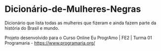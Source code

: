 # Dicionário-de-Mulheres-Negras
Dicionário que lista todas as mulheres que fizeram e ainda fazem parte da história do Brasil e mundo.

Projeto desenvolvido para o Curso Online Eu ProgrAmo | FE2 | Turma 01 
Programaria - https://www.programaria.org/
